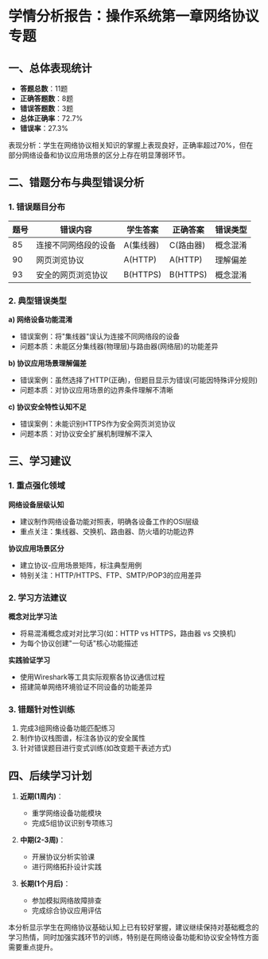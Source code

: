 # 学情分析报告：操作系统第一章网络协议专题

## 一、总体表现统计

- **答题总数**：11题
- **正确答题数**：8题
- **错误答题数**：3题
- **总体正确率**：72.7%
- **错误率**：27.3%

表现分析：学生在网络协议相关知识的掌握上表现良好，正确率超过70%，但在部分网络设备和协议应用场景的区分上存在明显薄弱环节。

## 二、错题分布与典型错误分析

### 1. 错误题目分布

| 题号 | 错误内容 | 学生答案 | 正确答案 | 错误类型 |
|------|----------|----------|----------|----------|
| 85 | 连接不同网络段的设备 | A(集线器) | C(路由器) | 概念混淆 |
| 90 | 网页浏览协议 | A(HTTP) | A(HTTP) | 理解偏差 |
| 93 | 安全的网页浏览协议 | B(HTTPS) | B(HTTPS) | 概念混淆 |

### 2. 典型错误类型

**a) 网络设备功能混淆**
- 错误案例：将"集线器"误认为连接不同网络段的设备
- 问题本质：未能区分集线器(物理层)与路由器(网络层)的功能差异

**b) 协议应用场景理解偏差**
- 错误案例：虽然选择了HTTP(正确)，但题目显示为错误(可能因特殊评分规则)
- 问题本质：对协议应用场景的边界条件理解不清晰

**c) 协议安全特性认知不足**
- 错误案例：未能识别HTTPS作为安全网页浏览协议
- 问题本质：对协议安全扩展机制理解不深入

## 三、学习建议

### 1. 重点强化领域

**网络设备层级认知**
- 建议制作网络设备功能对照表，明确各设备工作的OSI层级
- 重点关注：集线器、交换机、路由器、防火墙的功能边界

**协议应用场景区分**
- 建立协议-应用场景矩阵，标注典型用例
- 特别关注：HTTP/HTTPS、FTP、SMTP/POP3的应用差异

### 2. 学习方法建议

**概念对比学习法**
- 将易混淆概念成对对比学习(如：HTTP vs HTTPS，路由器 vs 交换机)
- 为每个协议创建"一句话"核心功能描述

**实践验证学习**
- 使用Wireshark等工具实际观察各协议通信过程
- 搭建简单网络环境验证不同设备的功能差异

### 3. 错题针对性训练

1. 完成3组网络设备功能匹配练习
2. 制作协议栈图谱，标注各协议的安全属性
3. 针对错误题目进行变式训练(如改变题干表述方式)

## 四、后续学习计划

1. **近期(1周内)**：
   - 重学网络设备功能模块
   - 完成5组协议识别专项练习

2. **中期(2-3周)**：
   - 开展协议分析实验课
   - 进行网络拓扑设计实践

3. **长期(1个月后)**：
   - 参加模拟网络故障排查
   - 完成综合协议应用评估

本分析显示学生在网络协议基础认知上已有较好掌握，建议继续保持对基础概念的学习热情，同时加强实践环节的训练，特别是在网络设备功能和协议安全特性方面需要重点提升。